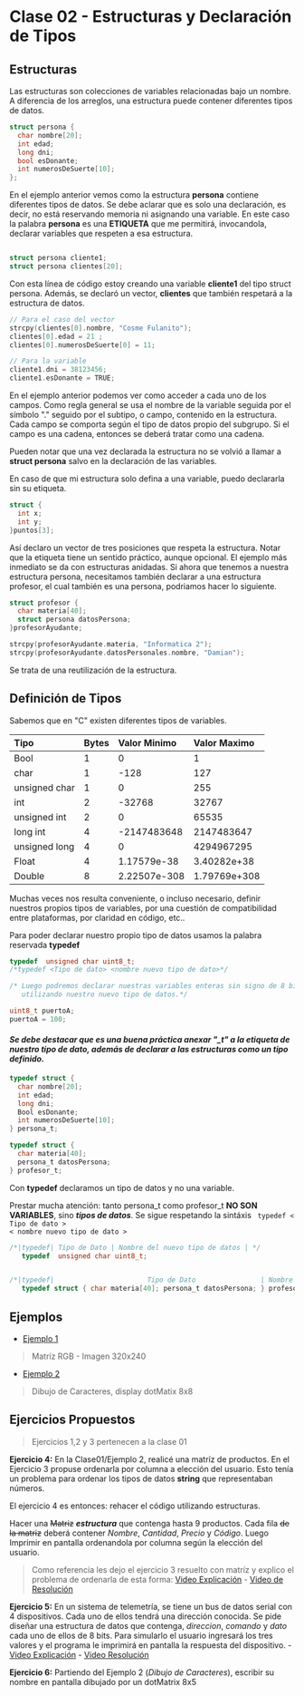 # Clase 02 - Estructuras y Declaración de Tipos

## Estructuras

Las estructuras son colecciones de variables relacionadas bajo un nombre. A diferencia de los arreglos, una estructura puede contener diferentes tipos de datos.

```c
struct persona {
  char nombre[20];
  int edad;
  long dni;
  bool esDonante;
  int numerosDeSuerte[10];
};
```
En el ejemplo anterior vemos como la estructura __persona__ contiene diferentes tipos de datos. Se debe aclarar que es solo una declaración, es decir, no está reservando memoria ni asignando una variable. En este caso la palabra __persona__ es una __ETIQUETA__ que me permitirá, invocandola, declarar variables que respeten a esa estructura.

```c

struct persona cliente1;
struct persona clientes[20];
```
Con esta línea de código estoy creando una variable __cliente1__ del tipo struct persona. Además, se declaró un vector, __clientes__ que también respetará a la estructura de datos.

```c
// Para el caso del vector
strcpy(clientes[0].nombre, "Cosme Fulanito");
clientes[0].edad = 21 ;
clientes[0].numerosDeSuerte[0] = 11;

// Para la variable
cliente1.dni = 38123456;
cliente1.esDonante = TRUE;
```
En el ejemplo anterior podemos ver como acceder a cada uno de los campos. Como regla general se usa el nombre de la variable seguida por el símbolo "." seguido por el subtipo, o campo, contenido en la estructura.
Cada campo se comporta según el tipo de datos propio del subgrupo. Si el campo es una cadena, entonces se deberá tratar como una cadena.

Pueden notar que una vez declarada la estructura no se volvió a llamar a __struct persona__ salvo en la declaración de las variables.

En caso de que mi estructura solo defina a una variable, puedo declararla sin su etiqueta.
```c
struct {
  int x;
  int y;
}puntos[3];

```
Así declaro un vector de tres posiciones que respeta la estructura. Notar que la etiqueta tiene un sentido práctico, aunque opcional. El ejemplo más inmediato se da con estructuras anidadas. Si ahora que tenemos a nuestra estructura persona, necesitamos también declarar a una estructura profesor, el cual también es una persona, podriamos hacer lo siguiente.

```c
struct profesor {
  char materia[40];
  struct persona datosPersona;  
}profesorAyudante;

strcpy(profesorAyudante.materia, "Informatica 2");
strcpy(profesorAyudante.datosPersonales.nombre, "Damian");

```
Se trata de una reutilización de la estructura.


## Definición de Tipos

Sabemos que en "C" existen diferentes tipos de variables.

| Tipo          | Bytes |  Valor Minimo | Valor Maximo  |
| :------------ | :---- |:------------- |:------------- |
| Bool          | 1     |             0 |             1 |
| char          | 1     |          -128 |           127 |
| unsigned char | 1     |             0 |           255 |
| int           | 2     |        -32768 |         32767 |
| unsigned int  | 2     |             0 |         65535 |
| long int      | 4     |   -2147483648 |    2147483647 |
| unsigned long | 4     |             0 |    4294967295 |
| Float         | 4     |   1.17579e-38 |   3.40282e+38 |
| Double        | 8     |  2.22507e-308 |  1.79769e+308 |

Muchas veces nos resulta conveniente, o incluso necesario, definir nuestros propios tipos de variables, por una cuestión de compatibilidad entre plataformas, por claridad en código, etc..

Para poder declarar nuestro propio tipo de datos usamos la palabra reservada __typedef__

```c
typedef  unsigned char uint8_t;
/*typedef <Tipo de dato> <nombre nuevo tipo de dato>*/

/* Luego podremos declarar nuestras variables enteras sin signo de 8 bits,
   utilizando nuestro nuevo tipo de datos.*/

uint8_t puertoA;
puertoA = 100;
```

#### *Se debe destacar que es una buena práctica anexar "\_t" a la etiqueta de nuestro tipo de dato, además de declarar a las estructuras como un tipo definido.*



```c
typedef struct {
  char nombre[20];
  int edad;
  long dni;
  Bool esDonante;
  int numerosDeSuerte[10];
} persona_t;

typedef struct {
  char materia[40];
  persona_t datosPersona;  
} profesor_t;

```

Con __typedef__ declaramos un tipo de datos y no una variable.

Prestar mucha atención: tanto persona_t como profesor_t __NO SON VARIABLES__, sino __*tipos de datos*__. Se sigue respetando la sintáxis <code> typedef < Tipo de dato > < nombre nuevo tipo de dato > </code>


```c
/*|typedef| Tipo de Dato | Nombre del nuevo tipo de datos | */
   typedef  unsigned char uint8_t;


/*|typedef|                       Tipo de Dato                | Nombre del nuevo tipo de datos | */
   typedef struct { char materia[40]; persona_t datosPersona; } profesor_t;

```

## Ejemplos
- [Ejemplo 1](https://github.com/DamRCorba/Informatica2_2_12/tree/master/Clase02/ejemplos/Ejemplo1)
> Matríz RGB - Imagen 320x240

- [Ejemplo 2](https://github.com/DamRCorba/Informatica2_2_12/tree/master/Clase02/ejemplos/Ejemplo2)
> Dibujo de Caracteres, display dotMatix 8x8


## Ejercicios Propuestos

> Ejercicios 1,2 y 3 pertenecen a la clase 01

__Ejercicio 4:__
  En la Clase01/Ejemplo 2, realicé una matríz de productos. En el Ejercicio 3 propuse ordenarla por columna a elección del usuario. Esto tenía un problema para ordenar los tipos de datos __string__ que representaban números.

  El ejercicio 4 es entonces: rehacer el código utilizando estructuras.

  Hacer una ~~Matriz~~ __*estructura*__ que contenga hasta 9 productos. Cada fila ~~de la matriz~~ deberá contener *Nombre*, *Cantidad*, *Precio* y *Código*. Luego Imprimir en pantalla ordenandola por columna según la elección del usuario.

  > Como referencia les dejo el ejercicio 3 resuelto con matríz y explico el problema de ordenarla de esta forma: [Video Explicación](https://youtu.be/HkA7FldDdTA) - [Video de Resolución](https://youtu.be/7KCB4mw5SWs)


  __Ejercicio 5:__
   En un sistema de telemetría, se tiene un bus de datos serial con 4 dispositivos. Cada uno de ellos tendrá una dirección conocida. Se pide diseñar una estructura de datos que contenga, *direccion*, *comando* y *dato* cada uno de ellos de 8 bits. Para simularlo el usuario ingresará los tres valores y el programa le imprimirá en pantalla la respuesta del dispositivo.
    - [Video Explicación](https://www.youtube.com/watch?v=4mHLw2v21KM)
    - [Video Resolución](https://www.youtube.com/watch?v=Ei5p7c98AbE)

__Ejercicio 6:__
  Partiendo del Ejemplo 2 (*Dibujo de Caracteres*), escribir su nombre en pantalla dibujado por un dotMatrix 8x5

